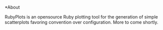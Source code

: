 *About

RubyPlots is an opensource Ruby plotting tool for the generation of simple scatterplots favoring convention over configuration.  More to come shortly.
